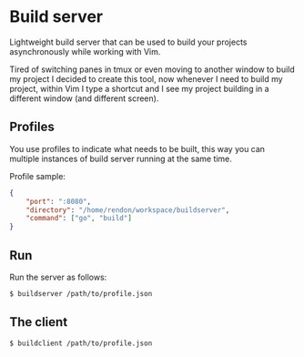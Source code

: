 # Build server
Lightweight build server that can be used to build your projects asynchronously while working with Vim.

Tired of switching panes in tmux or even moving to another window to build my project I decided to create this tool, now whenever I need to build my project, within Vim I type a shortcut and I see my project building in a different window (and different screen).

## Profiles
You use profiles to indicate what needs to be built, this way you can multiple instances of build server running at the same time.

Profile sample:
```json
{
    "port": ":8080",
    "directory": "/home/rendon/workspace/buildserver",
    "command": ["go", "build"]
}
```

## Run
Run the server as follows:
```bash
$ buildserver /path/to/profile.json
```

## The client
```bash
$ buildclient /path/to/profile.json
```
